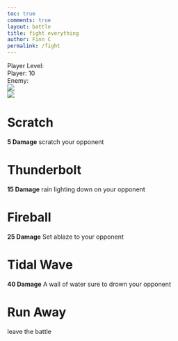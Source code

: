 ```yaml
---
toc: true
comments: true
layout: battle
title: fight everything
author: Finn C
permalink: /fight
---
```


<div>
    <div class="health-box">
        <div class="move" id="level">Player Level: </div>
        <div class="move" id="health">Player: 10</div>
        <div class="move" id="EnemyHealth">Enemy: </div>
    </div>
    <div class="fight-container">
        <div class="player-box">
            <img src="{{site.baseurl}}/images/player.png">
        </div>
        <div class="enemy-box">
            <img src="{{site.baseurl}}/images/enemy.png">
        </div>
    </div>
    <div class="controller">
        <div class="move" id="move1">
            <h1>Scratch</h1>
            <p><b>5 Damage</b> scratch your opponent</p>
        </div>
        <div class="move" id="move2">
            <h1>Thunderbolt</h1>
            <p><b>15 Damage</b> rain lighting down on your opponent</p>
        </div>
        <div class="move" id="move3">
            <h1>Fireball</h1>
            <p><b>25 Damage</b> Set ablaze to your opponent</p>
        </div>
        <div class="move" id="move4">
            <h1>Tidal Wave</h1>
            <p><b>40 Damage</b> A wall of water sure to drown your opponent</p>
        </div>
        <div class="move" id="run">
            <h1>Run Away</h1>
            <p>leave the battle</p>
        </div>
    </div>
</div>

<script>
    // Define a global array to store enemy IDs
    let enemyIds = [];
    const questions = {
        question1: "Is JavaScript a statically typed language?",
        answer1: "No",
        
        question2: "Does HTML stand for Hyper Text Markup Language?",
        answer2: "Yes",
        
        question3: "Is Python a compiled language?",
        answer3: "No",
        
        question4: "Does CSS stand for Cascading Style Sheets?",
        answer4: "Yes",
        
        question5: "Is Java primarily used for front-end web development?",
        answer5: "No",
        
        // Add more questions and answers as needed
    };
    //Enemy Values
    var updateHealthEnemy = document.getElementById("EnemyHealth");
    var updateHealth = document.getElementById("health");
    var levelUpdate = document.getElementById("level");
    var eHealth = 0;
    var eAttack = 0;
    var eDefense = 0;
    let userLevel = 1;

    // Add event listeners to the buttons
    document.getElementById("move1").addEventListener("click", function() {
        Battle(5);
    });
    document.getElementById("move2").addEventListener("click", function() {
        Battle(15);
    });
    document.getElementById("move3").addEventListener("click", function() {
        Battle(25);
    });
    document.getElementById("move4").addEventListener("click", function() {
        Battle(45);
    });
    document.getElementById("run").addEventListener("click", Leave);

    // Define global variables
    let StartingHealth = 10;
    let health = 10;

    // Call the function to fetch enemies when the script is loaded
    GetLevel();
    GetEnemy();

    function Question() {
        let random = Math.floor(Math.random() * 5);
        let answer = questions[`answer${random}`];
        let question = questions[`question${random}`];

        console.log("Question:", question);
        console.log("Answer:", answer);

        let response = prompt(question ? question.toLowerCase() : "Question not available");
        
        if (response === null || response === undefined) {
            console.log("Prompt cancelled or failed");
            return false; // or handle differently based on your requirements
        }

        if (response == answer) {
            return true;
        } else {
            return false;
        }
    }

    function Leave() {
        if (health < StartingHealth / 2) {
            alert("Running Away Failed");
        }
    }

    function GetEnemy() {
        // Fetch the Users Account Points First
        // Hard Coded Value for now
        console.log(userLevel);

        var myHeaders = new Headers();
        myHeaders.append("Content-Type", "application/json");

        var requestOptions = {
            method: 'GET',
            headers: myHeaders,
            credentials: 'include',  // Include this line for cross-origin requests with credentials
            redirect: 'follow'
        };

        var api = "https://codemaxxers.stu.nighthawkcodingsociety.com/api/enemies"
        fetch(api, requestOptions)
        .then(response => response.json()) // Convert response to JSON format
        .then(result => {
            console.log(result); // Log the result for debugging purposes

            // Filter enemies based on user's level or lower
            let filteredEnemies = result.filter(enemy => parseInt(enemy.level) <= parseInt(userLevel));

            if (filteredEnemies.length > 0) {
                // Loop through filtered enemies to populate enemyIds array and update enemy health
                filteredEnemies.forEach(enemy => {
                    enemyIds.push(enemy.id); // Add enemy ID to the array
                });

                // Get a random enemy ID from the enemyIds array
                let randomEnemyIndex = Math.floor(Math.random() * filteredEnemies.length);

                // Get the random enemy object
                let randomEnemy = filteredEnemies[randomEnemyIndex];

                // Updating Values depending on the fetched enemy
                eHealth = randomEnemy.health;
                eAttack = randomEnemy.attack;
                eDefense = randomEnemy.defense;

                updateHealthEnemy.innerHTML = `Enemy: ${eHealth}`;
            } else {
                console.log("No enemies found at or below user's level.");
            }
        })
        .catch(error => console.log('error', error));
    }

    function Battle(attack) {
        correct = Question();
        if (correct == true) {
            eHealth -= attack;
            updateHealthEnemy.innerHTML = `Enemy: ${eHealth}`;
        } else {
            health -= eAttack;
            updateHealth.innerHTML = `Player: ${health}`;
        }
        if (health <= 0) {
            window.location.href = "{{site.baseurl}}/islandmap";
        }
        if (eHealth <= 0) {
            var myHeaders = new Headers();
            myHeaders.append("Content-Type", "application/json");

            var requestOptions = {
                method: 'POST',
                headers: myHeaders,
                redirect: 'follow',
                credentials: 'include'
            };
            //Adding points to the account
            fetch("https://codemaxxers.stu.nighthawkcodingsociety.com/api/person/addPointsCSA?points=75", requestOptions)
                .then(response => response.text())
                .then(result => console.log(result))
                .catch(error => console.log('error', error));
            //Re-direct to island
            window.location.href = "{{site.baseurl}}/islandmap";
            return;
        }
    }

    function GetLevel() {
    var requestOptions = {
        method: 'GET',
        mode: 'cors',
        cache: 'default',
        credentials: 'include',
    };

    fetch("https://codemaxxers.stu.nighthawkcodingsociety.com/api/person/jwt", requestOptions)
    //fetch("https://codemaxxers.stu.nighthawkcodingsociety.com/api/person/jwt", requestOptions)
        .then(response => {
                if (!response.ok) {
                    const errorMsg = 'Login error: ' + response.status;
                    console.log(errorMsg);

                    switch (response.status) {
                        case 401:
                            alert("Please log into or make an account");
                            // window.location.href = "login";
                            break;
                        case 403:
                            alert("Access forbidden. You do not have permission to access this resource.");
                            break;
                        case 404:
                            alert("User not found. Please check your credentials.");
                            break;
                        // Add more cases for other status codes as needed
                        default:
                            alert("Login failed. Please try again later.");
                    }

                    return Promise.reject('Login failed');
                }
                return response.json();
                // Success!!!
            })
        .then(data => {
            userLevel = data.accountLevel; // Set the innerHTML to just the numeric value
            console.log(data.accountLevel);
            console.log(userLevel);
            levelUpdate.innerHTML = "Player Level:" + userLevel;
            return userLevel;
        })
        .catch(error => console.log('error', error));
    }
</script>